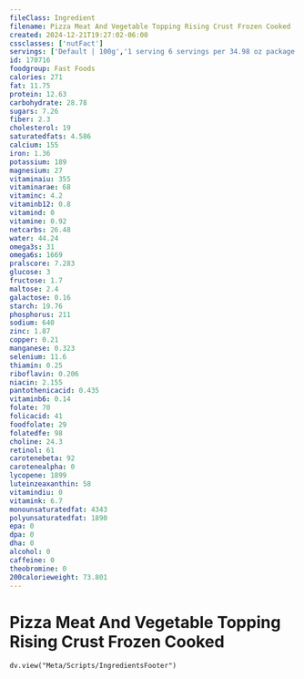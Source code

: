 ```yaml
---
fileClass: Ingredient
filename: Pizza Meat And Vegetable Topping Rising Crust Frozen Cooked
created: 2024-12-21T19:27:02-06:00
cssclasses: ['nutFact']
servings: ['Default | 100g','1 serving 6 servings per 34.98 oz package | 170','1 serving 6 servings per 30.7 oz package | 149','1 serving 3 servings per 14.3 oz package | 138','1 package 34.98 oz pizza | 1020','1 package 30.7 oz pizza | 891','1 package 14.3 oz pizza | 415']
id: 170716
foodgroup: Fast Foods
calories: 271
fat: 11.75
protein: 12.63
carbohydrate: 28.78
sugars: 7.26
fiber: 2.3
cholesterol: 19
saturatedfats: 4.586
calcium: 155
iron: 1.36
potassium: 189
magnesium: 27
vitaminaiu: 355
vitaminarae: 68
vitaminc: 4.2
vitaminb12: 0.8
vitamind: 0
vitamine: 0.92
netcarbs: 26.48
water: 44.24
omega3s: 31
omega6s: 1669
pralscore: 7.283
glucose: 3
fructose: 1.7
maltose: 2.4
galactose: 0.16
starch: 19.76
phosphorus: 211
sodium: 640
zinc: 1.87
copper: 0.21
manganese: 0.323
selenium: 11.6
thiamin: 0.25
riboflavin: 0.206
niacin: 2.155
pantothenicacid: 0.435
vitaminb6: 0.14
folate: 70
folicacid: 41
foodfolate: 29
folatedfe: 98
choline: 24.3
retinol: 61
carotenebeta: 92
carotenealpha: 0
lycopene: 1899
luteinzeaxanthin: 58
vitamindiu: 0
vitamink: 6.7
monounsaturatedfat: 4343
polyunsaturatedfat: 1890
epa: 0
dpa: 0
dha: 0
alcohol: 0
caffeine: 0
theobromine: 0
200calorieweight: 73.801
---
```


# Pizza Meat And Vegetable Topping Rising Crust Frozen Cooked

```dataviewjs
dv.view("Meta/Scripts/IngredientsFooter")
```
